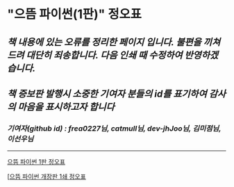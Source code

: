 # "으뜸 파이썬(1판)" 정오표
## *책 내용에 있는 오류를 정리한 페이지 입니다. 불편을 끼쳐드려 대단히 죄송합니다. 다음 인쇄 때 수정하여 반영하겠습니다.*
## *책 증보판 발행시 소중한 기여자 분들의 id를 표기하여 감사의 마음을 표시하고자 합니다*
### *기여자(github id) : frea0227님, catmull님, dev-jhJoo님, 김미점님, 이선우님*
---
[으뜸 파이썬 1판 정오표](https://github.com/dongupak/Prime-Python/blob/master/errata/Prime_Python_errata_1st_ed.md)

[[으뜸 파이썬 개장판 1쇄 정오표](https://github.com/dongupak/Prime-Python/blob/master/errata/으뜸_파이썬(개정판)_1쇄_정오표v1.pdf.md)


